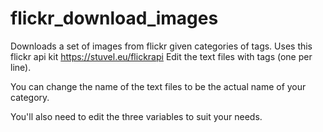 # flickr_download_images
Downloads a set of images from flickr given categories of tags. Uses this flickr api kit https://stuvel.eu/flickrapi
Edit the text files with tags (one per line).

You can change the name of the text files to be the actual name of your category.

You'll also need to edit the three variables to suit your needs.
